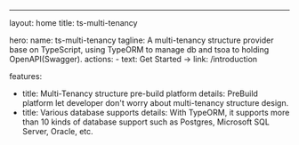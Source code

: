 ---
layout: home
title: ts-multi-tenancy

hero:
  name: ts-multi-tenancy
  tagline: A multi-tenancy structure provider base on TypeScript, using TypeORM to manage db and tsoa to holding OpenAPI(Swagger).
  actions:
    - text: Get Started →
      link: /introduction

features:
  - title: Multi-Tenancy structure pre-build platform
    details: PreBuild platform let developer don't worry about multi-tenancy structure design.
  - title: Various database supports
    details: With TypeORM, it supports more than 10 kinds of database support such as Postgres, Microsoft SQL Server, Oracle, etc.
